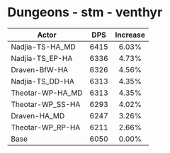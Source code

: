 # Dungeons - stm - venthyr
| Actor | DPS | Increase |
|---|:---:|:---:|
|Nadjia-TS-HA_MD|6415|6.03%|
|Nadjia-TS_EP-HA|6336|4.73%|
|Draven-BfW-HA|6326|4.56%|
|Nadjia-TS_DD-HA|6313|4.35%|
|Theotar-WP-HA_MD|6313|4.35%|
|Theotar-WP_SS-HA|6293|4.02%|
|Draven-HA_MD|6247|3.26%|
|Theotar-WP_RP-HA|6211|2.66%|
|Base|6050|0.00%|
